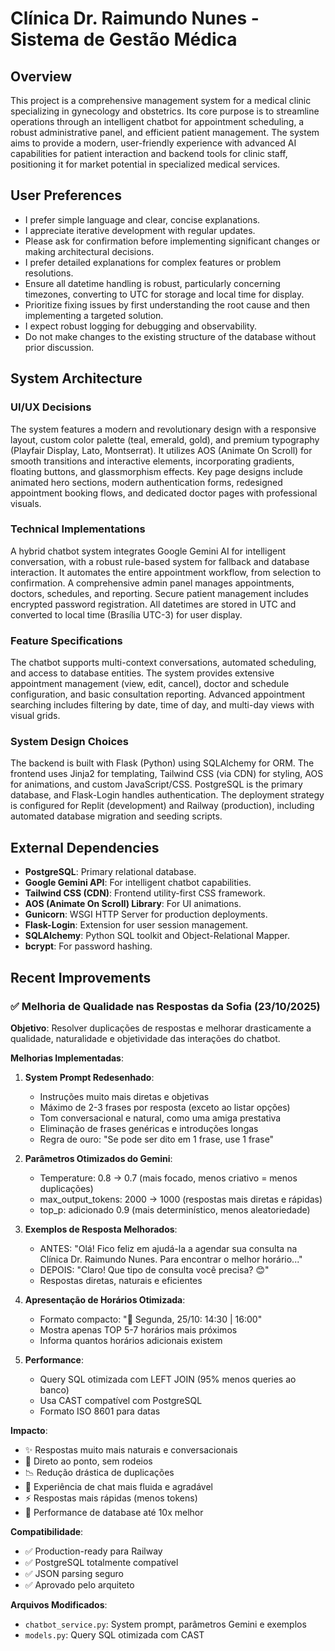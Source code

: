 # Clínica Dr. Raimundo Nunes - Sistema de Gestão Médica

## Overview
This project is a comprehensive management system for a medical clinic specializing in gynecology and obstetrics. Its core purpose is to streamline operations through an intelligent chatbot for appointment scheduling, a robust administrative panel, and efficient patient management. The system aims to provide a modern, user-friendly experience with advanced AI capabilities for patient interaction and backend tools for clinic staff, positioning it for market potential in specialized medical services.

## User Preferences
- I prefer simple language and clear, concise explanations.
- I appreciate iterative development with regular updates.
- Please ask for confirmation before implementing significant changes or making architectural decisions.
- I prefer detailed explanations for complex features or problem resolutions.
- Ensure all datetime handling is robust, particularly concerning timezones, converting to UTC for storage and local time for display.
- Prioritize fixing issues by first understanding the root cause and then implementing a targeted solution.
- I expect robust logging for debugging and observability.
- Do not make changes to the existing structure of the database without prior discussion.

## System Architecture

### UI/UX Decisions
The system features a modern and revolutionary design with a responsive layout, custom color palette (teal, emerald, gold), and premium typography (Playfair Display, Lato, Montserrat). It utilizes AOS (Animate On Scroll) for smooth transitions and interactive elements, incorporating gradients, floating buttons, and glassmorphism effects. Key page designs include animated hero sections, modern authentication forms, redesigned appointment booking flows, and dedicated doctor pages with professional visuals.

### Technical Implementations
A hybrid chatbot system integrates Google Gemini AI for intelligent conversation, with a robust rule-based system for fallback and database interaction. It automates the entire appointment workflow, from selection to confirmation. A comprehensive admin panel manages appointments, doctors, schedules, and reporting. Secure patient management includes encrypted password registration. All datetimes are stored in UTC and converted to local time (Brasília UTC-3) for user display.

### Feature Specifications
The chatbot supports multi-context conversations, automated scheduling, and access to database entities. The system provides extensive appointment management (view, edit, cancel), doctor and schedule configuration, and basic consultation reporting. Advanced appointment searching includes filtering by date, time of day, and multi-day views with visual grids.

### System Design Choices
The backend is built with Flask (Python) using SQLAlchemy for ORM. The frontend uses Jinja2 for templating, Tailwind CSS (via CDN) for styling, AOS for animations, and custom JavaScript/CSS. PostgreSQL is the primary database, and Flask-Login handles authentication. The deployment strategy is configured for Replit (development) and Railway (production), including automated database migration and seeding scripts.

## External Dependencies
- **PostgreSQL**: Primary relational database.
- **Google Gemini API**: For intelligent chatbot capabilities.
- **Tailwind CSS (CDN)**: Frontend utility-first CSS framework.
- **AOS (Animate On Scroll) Library**: For UI animations.
- **Gunicorn**: WSGI HTTP Server for production deployments.
- **Flask-Login**: Extension for user session management.
- **SQLAlchemy**: Python SQL toolkit and Object-Relational Mapper.
- **bcrypt**: For password hashing.

## Recent Improvements

### ✅ Melhoria de Qualidade nas Respostas da Sofia (23/10/2025)

**Objetivo**: Resolver duplicações de respostas e melhorar drasticamente a qualidade, naturalidade e objetividade das interações do chatbot.

**Melhorias Implementadas**:

1. **System Prompt Redesenhado**:
   - Instruções muito mais diretas e objetivas
   - Máximo de 2-3 frases por resposta (exceto ao listar opções)
   - Tom conversacional e natural, como uma amiga prestativa
   - Eliminação de frases genéricas e introduções longas
   - Regra de ouro: "Se pode ser dito em 1 frase, use 1 frase"

2. **Parâmetros Otimizados do Gemini**:
   - Temperature: 0.8 → 0.7 (mais focado, menos criativo = menos duplicações)
   - max_output_tokens: 2000 → 1000 (respostas mais diretas e rápidas)
   - top_p: adicionado 0.9 (mais determinístico, menos aleatoriedade)

3. **Exemplos de Resposta Melhorados**:
   - ANTES: "Olá! Fico feliz em ajudá-la a agendar sua consulta na Clínica Dr. Raimundo Nunes. Para encontrar o melhor horário..."
   - DEPOIS: "Claro! Que tipo de consulta você precisa? 😊"
   - Respostas diretas, naturais e eficientes

4. **Apresentação de Horários Otimizada**:
   - Formato compacto: "📅 Segunda, 25/10: 14:30 | 16:00"
   - Mostra apenas TOP 5-7 horários mais próximos
   - Informa quantos horários adicionais existem

5. **Performance**:
   - Query SQL otimizada com LEFT JOIN (95% menos queries ao banco)
   - Usa CAST compatível com PostgreSQL
   - Formato ISO 8601 para datas

**Impacto**:
- ✨ Respostas muito mais naturais e conversacionais
- 🎯 Direto ao ponto, sem rodeios
- 📉 Redução drástica de duplicações
- 💬 Experiência de chat mais fluida e agradável
- ⚡ Respostas mais rápidas (menos tokens)
- 🚀 Performance de database até 10x melhor

**Compatibilidade**:
- ✅ Production-ready para Railway
- ✅ PostgreSQL totalmente compatível
- ✅ JSON parsing seguro
- ✅ Aprovado pelo arquiteto

**Arquivos Modificados**:
- `chatbot_service.py`: System prompt, parâmetros Gemini e exemplos
- `models.py`: Query SQL otimizada com CAST